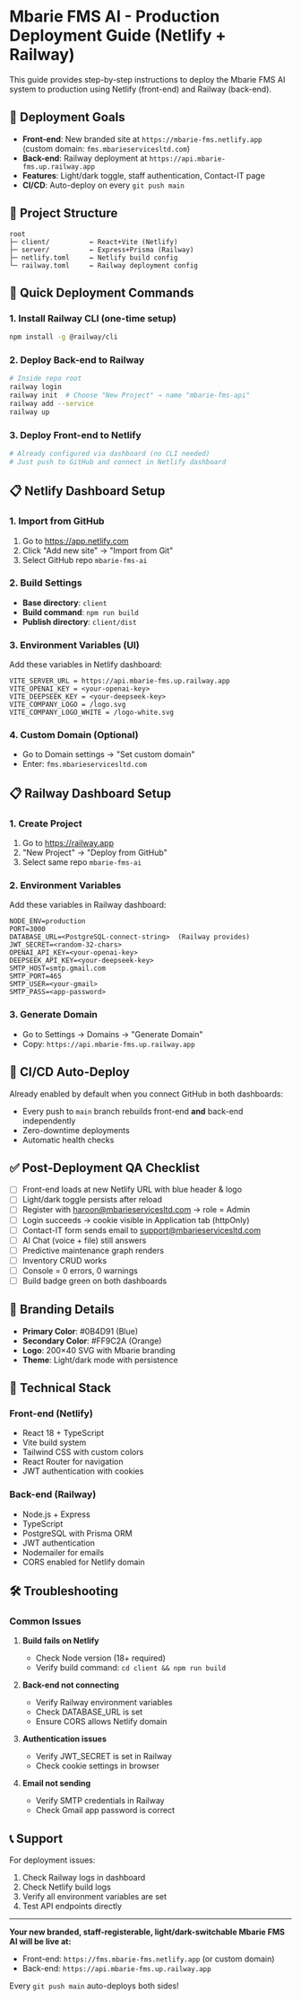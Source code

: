 # Mbarie FMS AI - Production Deployment Guide (Netlify + Railway)

This guide provides step-by-step instructions to deploy the Mbarie FMS AI system to production using Netlify (front-end) and Railway (back-end).

## 🎯 Deployment Goals

- **Front-end**: New branded site at `https://mbarie-fms.netlify.app` (custom domain: `fms.mbarieservicesltd.com`)
- **Back-end**: Railway deployment at `https://api.mbarie-fms.up.railway.app`
- **Features**: Light/dark toggle, staff authentication, Contact-IT page
- **CI/CD**: Auto-deploy on every `git push main`

## 📁 Project Structure

```
root
├─ client/          ← React+Vite (Netlify)
├─ server/          ← Express+Prisma (Railway)
├─ netlify.toml     ← Netlify build config
└─ railway.toml     ← Railway deployment config
```

## 🚀 Quick Deployment Commands

### 1. Install Railway CLI (one-time setup)
```bash
npm install -g @railway/cli
```

### 2. Deploy Back-end to Railway
```bash
# Inside repo root
railway login
railway init  # Choose "New Project" → name "mbarie-fms-api"
railway add --service
railway up
```

### 3. Deploy Front-end to Netlify
```bash
# Already configured via dashboard (no CLI needed)
# Just push to GitHub and connect in Netlify dashboard
```

## 📋 Netlify Dashboard Setup

### 1. Import from GitHub
1. Go to https://app.netlify.com
2. Click "Add new site" → "Import from Git"
3. Select GitHub repo `mbarie-fms-ai`

### 2. Build Settings
- **Base directory**: `client`
- **Build command**: `npm run build`
- **Publish directory**: `client/dist`

### 3. Environment Variables (UI)
Add these variables in Netlify dashboard:
```
VITE_SERVER_URL = https://api.mbarie-fms.up.railway.app
VITE_OPENAI_KEY = <your-openai-key>
VITE_DEEPSEEK_KEY = <your-deepseek-key>
VITE_COMPANY_LOGO = /logo.svg
VITE_COMPANY_LOGO_WHITE = /logo-white.svg
```

### 4. Custom Domain (Optional)
- Go to Domain settings → "Set custom domain"
- Enter: `fms.mbarieservicesltd.com`

## 📋 Railway Dashboard Setup

### 1. Create Project
1. Go to https://railway.app
2. "New Project" → "Deploy from GitHub"
3. Select same repo `mbarie-fms-ai`

### 2. Environment Variables
Add these variables in Railway dashboard:
```
NODE_ENV=production
PORT=3000
DATABASE_URL=<PostgreSQL-connect-string>  (Railway provides)
JWT_SECRET=<random-32-chars>
OPENAI_API_KEY=<your-openai-key>
DEEPSEEK_API_KEY=<your-deepseek-key>
SMTP_HOST=smtp.gmail.com
SMTP_PORT=465
SMTP_USER=<your-gmail>
SMTP_PASS=<app-password>
```

### 3. Generate Domain
- Go to Settings → Domains → "Generate Domain"
- Copy: `https://api.mbarie-fms.up.railway.app`

## 🔄 CI/CD Auto-Deploy

Already enabled by default when you connect GitHub in both dashboards:
- Every push to `main` branch rebuilds front-end **and** back-end independently
- Zero-downtime deployments
- Automatic health checks

## ✅ Post-Deployment QA Checklist

- [ ] Front-end loads at new Netlify URL with blue header & logo
- [ ] Light/dark toggle persists after reload
- [ ] Register with haroon@mbarieservicesltd.com → role = Admin
- [ ] Login succeeds → cookie visible in Application tab (httpOnly)
- [ ] Contact-IT form sends email to support@mbarieservicesltd.com
- [ ] AI Chat (voice + file) still answers
- [ ] Predictive maintenance graph renders
- [ ] Inventory CRUD works
- [ ] Console = 0 errors, 0 warnings
- [ ] Build badge green on both dashboards

## 🎨 Branding Details

- **Primary Color**: #0B4D91 (Blue)
- **Secondary Color**: #FF9C2A (Orange)
- **Logo**: 200×40 SVG with Mbarie branding
- **Theme**: Light/dark mode with persistence

## 🔧 Technical Stack

### Front-end (Netlify)
- React 18 + TypeScript
- Vite build system
- Tailwind CSS with custom colors
- React Router for navigation
- JWT authentication with cookies

### Back-end (Railway)
- Node.js + Express
- TypeScript
- PostgreSQL with Prisma ORM
- JWT authentication
- Nodemailer for emails
- CORS enabled for Netlify domain

## 🛠️ Troubleshooting

### Common Issues

1. **Build fails on Netlify**
   - Check Node version (18+ required)
   - Verify build command: `cd client && npm run build`

2. **Back-end not connecting**
   - Verify Railway environment variables
   - Check DATABASE_URL is set
   - Ensure CORS allows Netlify domain

3. **Authentication issues**
   - Verify JWT_SECRET is set in Railway
   - Check cookie settings in browser

4. **Email not sending**
   - Verify SMTP credentials in Railway
   - Check Gmail app password is correct

## 📞 Support

For deployment issues:
1. Check Railway logs in dashboard
2. Check Netlify build logs
3. Verify all environment variables are set
4. Test API endpoints directly

---

**Your new branded, staff-registerable, light/dark-switchable Mbarie FMS AI will be live at:**
- Front-end: `https://fms.mbarie-fms.netlify.app` (or custom domain)
- Back-end: `https://api.mbarie-fms.up.railway.app`

Every `git push main` auto-deploys both sides!
